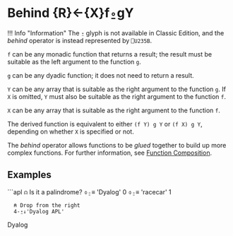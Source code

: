 <div style="display: none;">
  ⍛
</div>

<h1 class="heading"><span class="name">Behind</span> <span class="command">{R}←{X}f⍛gY</span></h1>

!!! Info "Information"
    The `⍛` glyph is not available in Classic Edition, and the _behind_ operator is instead represented by `⎕U235B`.

`f` can be any monadic function that returns a result; the result must be suitable as the left argument to the function `g`.

`g` can be any dyadic function; it does not need to return a result.

`Y` can be any array that is suitable as the right argument to the function `g`.
If `X` is omitted, `Y` must also be suitable as the right argument to the function `f`.

`X` can be any array that is suitable as the right argument to the function `f`.

The derived function is equivalent to either `(f Y) g Y` or `(f X) g Y`, depending on whether `X` is specified or not.

The _behind_ operator allows functions to be *glued* together to build up more complex functions. For further information, see [Function Composition](./operator-syntax.md).

<h2 class="example">Examples</h2>
```apl
      ⍝ Is it a palindrome?
      ⌽⍛≡ 'Dyalog' 
0
      ⌽⍛≡ 'racecar'
1

      ⍝ Drop from the right
      4-⍛↓'Dyalog APL'
Dyalog
```
